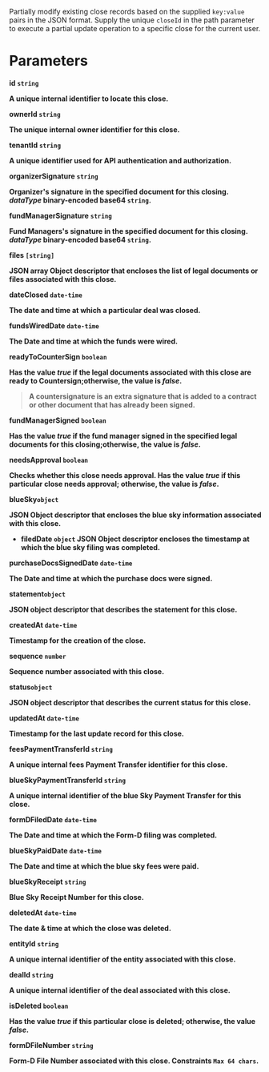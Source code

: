 Partially modify existing close records based on the supplied `key:value` pairs in the JSON format. Supply the unique `closeId` in the path parameter to execute a partial update operation to a specific close for the current user.

# Parameters

<strong>id<strong> `string`

A unique internal identifier to locate this close.

<strong>ownerId<strong> `string`

The unique internal owner identifier for this close.

<strong>tenantId<strong> `string`

A unique identifier used for API authentication and authorization.

<strong>organizerSignature<strong> `string`

Organizer's signature in the specified document for this closing. _dataType_ binary-encoded base64 `string`.

<strong>fundManagerSignature<strong> `string`

Fund Managers's signature in the specified document for this closing. _dataType_ binary-encoded base64 `string`.

<strong>files<strong> `[string]`

JSON array Object descriptor that encloses the list of legal documents or files associated with this close.

<strong>dateClosed<strong> `date-time`

The date and time at which a particular deal was closed.

<strong>fundsWiredDate<strong> `date-time`

The Date and time at which the funds were wired.

<strong>readyToCounterSign<strong> `boolean`

Has the value _true_ if the legal documents associated with this close are ready to Countersign;otherwise, the value is _false_.

> A countersignature is an extra signature that is added to a contract or other document that has already been signed.

<strong>fundManagerSigned<strong> `boolean`

Has the value _true_ if the fund manager signed in the specified legal documents for this closing;otherwise, the value is _false_.

<strong>needsApproval<strong> `boolean`

Checks whether this close needs approval. Has the value _true_ if this particular close needs approval; otherwise, the value is _false_.

<strong>blueSky<strong>`object`

JSON Object descriptor that encloses the blue sky information associated with this close.
* <strong>filedDate<strong> `object`
JSON Object descriptor encloses the timestamp at which the blue sky filing was completed.

<strong>purchaseDocsSignedDate<strong> `date-time`

The Date and time at which the purchase docs were signed.

<strong>statement<strong>`object`

JSON object descriptor that describes the statement for this close.

<strong>createdAt<strong> `date-time`

Timestamp for the creation of the close.

<strong>sequence<strong> `number`

Sequence number associated with this close.

<strong>status<strong>`object`

JSON object descriptor that describes the current status for this close.

<strong>updatedAt<strong> `date-time`

Timestamp for the last update record for this close.

<strong>feesPaymentTransferId<strong> `string`

A unique internal fees Payment Transfer identifier for this close.

<strong>blueSkyPaymentTransferId<strong> `string`

A unique internal identifier of the blue Sky Payment Transfer for this close.

<strong>formDFiledDate<strong> `date-time`

The Date and time at which the Form-D filing was completed.

<strong>blueSkyPaidDate<strong> `date-time`

The Date and time at which the blue sky fees were paid.

<strong>blueSkyReceipt<strong> `string`

Blue Sky Receipt Number for this close.

<strong>deletedAt<strong> `date-time`

The date & time at which the close was deleted.

<strong>entityId<strong> `string`

A unique internal identifier of the entity associated with this close.

<strong>dealId<strong> `string`

A unique internal identifier of the deal associated with this close.

<strong>isDeleted<strong> `boolean`

Has the value _true_ if this particular close is deleted; otherwise, the value _false_.

<strong>formDFileNumber<strong> `string`

Form-D File Number associated with this close. Constraints `Max 64 chars`.